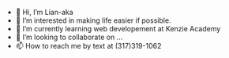 - 👋 Hi, I’m Lian-aka
- 👀 I’m interested in making life easier if possible.
- 🌱 I’m currently learning web developement at Kenzie Academy
- 💞️ I’m looking to collaborate on ...
- 📫 How to reach me by text at (317)319-1062

<!---
Lian-aka/Lian-aka is a ✨ special ✨ repository because its `README.md` (this file) appears on your GitHub profile.
You can click the Preview link to take a look at your changes.
--->
